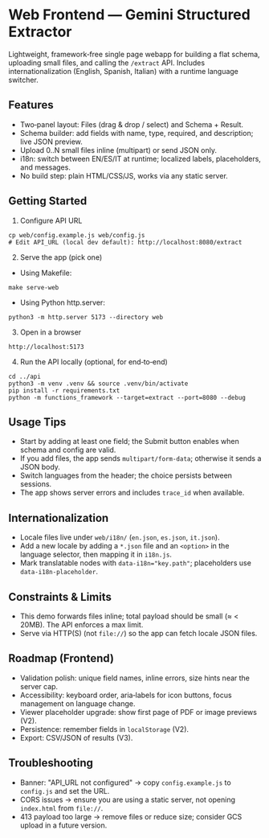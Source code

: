 # Web Frontend — Gemini Structured Extractor

Lightweight, framework‑free single page webapp for building a flat schema, uploading small files, and calling the `/extract` API. Includes internationalization (English, Spanish, Italian) with a runtime language switcher.

## Features
- Two‑panel layout: Files (drag & drop / select) and Schema + Result.
- Schema builder: add fields with name, type, required, and description; live JSON preview.
- Upload 0..N small files inline (multipart) or send JSON only.
- i18n: switch between EN/ES/IT at runtime; localized labels, placeholders, and messages.
- No build step: plain HTML/CSS/JS, works via any static server.

## Getting Started
1) Configure API URL
```
cp web/config.example.js web/config.js
# Edit API_URL (local dev default): http://localhost:8080/extract
```

2) Serve the app (pick one)
- Using Makefile:
```
make serve-web
```
- Using Python http.server:
```
python3 -m http.server 5173 --directory web
```

3) Open in a browser
```
http://localhost:5173
```

4) Run the API locally (optional, for end‑to‑end)
```
cd ../api
python3 -m venv .venv && source .venv/bin/activate
pip install -r requirements.txt
python -m functions_framework --target=extract --port=8080 --debug
```

## Usage Tips
- Start by adding at least one field; the Submit button enables when schema and config are valid.
- If you add files, the app sends `multipart/form-data`; otherwise it sends a JSON body.
- Switch languages from the header; the choice persists between sessions.
- The app shows server errors and includes `trace_id` when available.

## Internationalization
- Locale files live under `web/i18n/` (`en.json`, `es.json`, `it.json`).
- Add a new locale by adding a `*.json` file and an `<option>` in the language selector, then mapping it in `i18n.js`.
- Mark translatable nodes with `data-i18n="key.path"`; placeholders use `data-i18n-placeholder`.

## Constraints & Limits
- This demo forwards files inline; total payload should be small (≈ < 20MB). The API enforces a max limit.
- Serve via HTTP(S) (not `file://`) so the app can fetch locale JSON files.

## Roadmap (Frontend)
- Validation polish: unique field names, inline errors, size hints near the server cap.
- Accessibility: keyboard order, aria‑labels for icon buttons, focus management on language change.
- Viewer placeholder upgrade: show first page of PDF or image previews (V2).
- Persistence: remember fields in `localStorage` (V2).
- Export: CSV/JSON of results (V3).

## Troubleshooting
- Banner: "API_URL not configured" → copy `config.example.js` to `config.js` and set the URL.
- CORS issues → ensure you are using a static server, not opening `index.html` from `file://`.
- 413 payload too large → remove files or reduce size; consider GCS upload in a future version.

